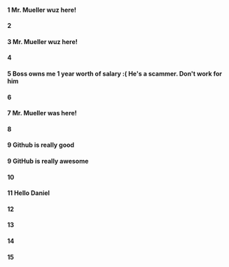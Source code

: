 #### 1 Mr. Mueller wuz here!
#### 2
#### 3 Mr. Mueller wuz here!
#### 4
#### 5 Boss owns me 1 year worth of salary :( He's a scammer. Don't work for him
#### 6
#### 7 Mr. Mueller was here!
#### 8

#### 9 Github is really good

#### 9 GitHub is really awesome

#### 10
#### 11 Hello Daniel
#### 12
#### 13
#### 14
#### 15